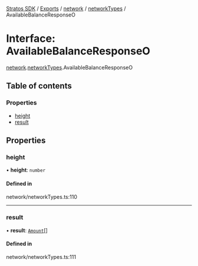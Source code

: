 [Stratos SDK](../README.md) / [Exports](../modules.md) / [network](../modules/network.md) / [networkTypes](../modules/network.networkTypes.md) / AvailableBalanceResponseO

# Interface: AvailableBalanceResponseO

[network](../modules/network.md).[networkTypes](../modules/network.networkTypes.md).AvailableBalanceResponseO

## Table of contents

### Properties

- [height](network.networkTypes.AvailableBalanceResponseO.md#height)
- [result](network.networkTypes.AvailableBalanceResponseO.md#result)

## Properties

### height

• **height**: `number`

#### Defined in

network/networkTypes.ts:110

___

### result

• **result**: [`Amount`](network.networkTypes.Amount.md)[]

#### Defined in

network/networkTypes.ts:111
